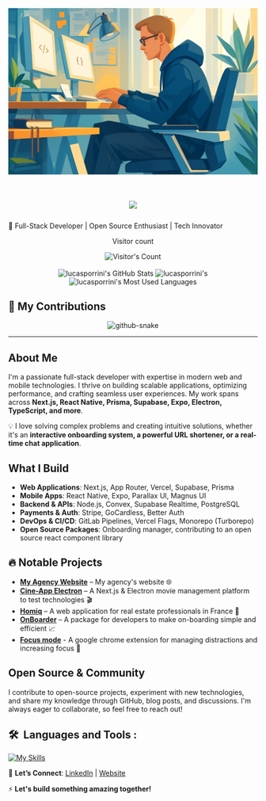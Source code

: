 <img src="https://github.com/lucasporrini/lucasporrini/blob/main/github.png" alt="Banner of a developer sitting in front of a desk">

<h1 align="center">
    <img src="https://readme-typing-svg.herokuapp.com/?font=Inter&size=48&center=true&vCenter=true&width=500&height=70&color=141414&duration=4000&lines=Hi+There!+👋;+I'm+Lucas+Porrini!;" />
</h1>
🚀 Full-Stack Developer | Open Source Enthusiast | Tech Innovator

<div align="center"> 
  <p>Visitor count</p>
  <img src="https://profile-counter.glitch.me/{USERNAME}/count.svg" alt="Visitor's Count" />
</div>

<br>

<div align=center>
  <img width=390 src="https://github-readme-stats.vercel.app/api?username=lucasporrini&theme=transparent&count_private=true&show_icons=true&rank_icon=github&locale=en" alt="lucasporrini's GitHub Stats" />
  <img width=390 src="https://github-readme-streak-stats.herokuapp.com/?user=lucasporrini&theme=transparent&count_private=true&border_radius=10&locale=en" alt="lucasporrini's" />
  <img width=325 src="https://github-readme-stats.vercel.app/api/top-langs?username=lucasporrini&theme=transparent&layout=donut&hide=less,css,scss,html,sass&langs_count=8&border_radius=10&show_icons=true&locale=en" alt="lucasporrini's Most Used Languages" />
</div>

## 🐍 My Contributions

<div align="center">
  <picture>
    <source media="(prefers-color-scheme: dark)" srcset="https://raw.githubusercontent.com/lucasporrini/lucasporrini/output/github-contribution-grid-snake-dark.svg" />
    <source media="(prefers-color-scheme: light)" srcset="https://raw.githubusercontent.com/lucasporrini/lucasporrini/output/github-contribution-grid-snake.svg" />
    <img alt="github-snake" src="https://raw.githubusercontent.com/{USERNAME}/{USERNAME}/output/github-contribution-grid-snake.svg" />
  </picture>
</div>

<hr>

## About Me
I'm a passionate full-stack developer with expertise in modern web and mobile technologies. I thrive on building scalable applications, optimizing performance, and crafting seamless user experiences. My work spans across **Next.js, React Native, Prisma, Supabase, Expo, Electron, TypeScript, and more**.

💡 I love solving complex problems and creating intuitive solutions, whether it's an **interactive onboarding system, a powerful URL shortener, or a real-time chat application**.

## What I Build
- **Web Applications**: Next.js, App Router, Vercel, Supabase, Prisma
- **Mobile Apps**: React Native, Expo, Parallax UI, Magnus UI
- **Backend & APIs**: Node.js, Convex, Supabase Realtime, PostgreSQL
- **Payments & Auth**: Stripe, GoCardless, Better Auth
- **DevOps & CI/CD**: GitLab Pipelines, Vercel Flags, Monorepo (Turborepo)
- **Open Source Packages**: Onboarding manager, contributing to an open source react component library

## 🔥 Notable Projects
- **[My Agency Website](https://porrini.fr)** – My agency's website 🌐
- **[Cine-App Electron](https://github.com/lucasporrini/electron-next-cine-app)** – A Next.js & Electron movie management platform to test technologies 🎬
- **[Homiq](https://homiq.fr)** – A web application for real estate professionals in France 🏡
- **[OnBoarder](https://github.com/lucasporrini/onboarder)** – A package for developers to make on-boarding simple and efficient 📈
- **[Focus mode](https://github.com/lucasporrini/focus-mode)** - A google chrome extension for managing distractions and increasing focus 🧠

## Open Source & Community
I contribute to open-source projects, experiment with new technologies, and share my knowledge through GitHub, blog posts, and discussions. I'm always eager to collaborate, so feel free to reach out!

## 🛠 &nbsp;Languages and Tools :

[![My Skills](https://skillicons.dev/icons?i=typescript,javascript,nextjs,react,vercel,nodejs,express,tailwind,prisma,postgresql,mysql,supabase,py,postman,linux,figma,jest,cypress,github,gitlab,git)](https://portfolio.porrini.fr)

💬 **Let’s Connect**: [LinkedIn](https://www.linkedin.com/in/lucas-porrini/) | [Website](https://porrini.fr)

⚡ **Let's build something amazing together!**

<!--
**lucasporrini/lucasporrini** is a ✨ _special_ ✨ repository because its `README.md` (this file) appears on your GitHub profile.

Here are some ideas to get you started:

![github](https://cloud.githubusercontent.com/assets/17016297/18839843/0e06a67a-83d2-11e6-993a-b35a182500e0.png)

-->
